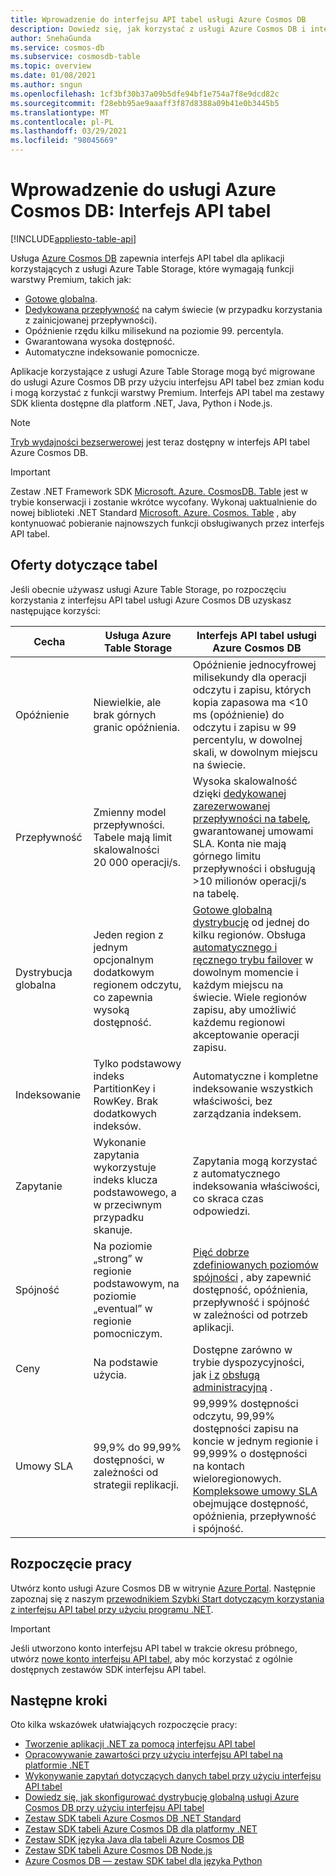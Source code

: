 ```yaml
---
title: Wprowadzenie do interfejsu API tabel usługi Azure Cosmos DB
description: Dowiedz się, jak korzystać z usługi Azure Cosmos DB i interfejsu API tabel platformy Azure w celu przechowywania ogromnych wolumenów danych typu klucz-wartość i wykonywania zapytań na tych danych przy zachowaniu małych opóźnień.
author: SnehaGunda
ms.service: cosmos-db
ms.subservice: cosmosdb-table
ms.topic: overview
ms.date: 01/08/2021
ms.author: sngun
ms.openlocfilehash: 1cf3bf30b37a09b5dfe94bf1e754a7f8e9dcd82c
ms.sourcegitcommit: f28ebb95ae9aaaff3f87d8388a09b41e0b3445b5
ms.translationtype: MT
ms.contentlocale: pl-PL
ms.lasthandoff: 03/29/2021
ms.locfileid: "98045669"
---
```

# <a name="introduction-to-azure-cosmos-db-table-api"></a>Wprowadzenie do usługi Azure Cosmos DB: Interfejs API tabel
[!INCLUDE[appliesto-table-api](includes/appliesto-table-api.md)]

Usługa [Azure Cosmos DB](introduction.md) zapewnia interfejs API tabel dla aplikacji korzystających z usługi Azure Table Storage, które wymagają funkcji warstwy Premium, takich jak:

* [Gotowe globalna](distribute-data-globally.md).
* [Dedykowana przepływność](partitioning-overview.md) na całym świecie (w przypadku korzystania z zainicjowanej przepływności).
* Opóźnienie rzędu kilku milisekund na poziomie 99. percentyla.
* Gwarantowana wysoka dostępność.
* Automatyczne indeksowanie pomocnicze.

Aplikacje korzystające z usługi Azure Table Storage mogą być migrowane do usługi Azure Cosmos DB przy użyciu interfejsu API tabel bez zmian kodu i mogą korzystać z funkcji warstwy Premium. Interfejs API tabel ma zestawy SDK klienta dostępne dla platform .NET, Java, Python i Node.js.

> [!NOTE]
> [Tryb wydajności bezserwerowej](serverless.md) jest teraz dostępny w interfejs API tabel Azure Cosmos DB.

> [!IMPORTANT]
> Zestaw .NET Framework SDK [Microsoft. Azure. CosmosDB. Table](https://www.nuget.org/packages/Microsoft.Azure.CosmosDB.Table) jest w trybie konserwacji i zostanie wkrótce wycofany. Wykonaj uaktualnienie do nowej biblioteki .NET Standard [Microsoft. Azure. Cosmos. Table](https://www.nuget.org/packages/Microsoft.Azure.Cosmos.Table) , aby kontynuować pobieranie najnowszych funkcji obsługiwanych przez interfejs API tabel.

## <a name="table-offerings"></a>Oferty dotyczące tabel
Jeśli obecnie używasz usługi Azure Table Storage, po rozpoczęciu korzystania z interfejsu API tabel usługi Azure Cosmos DB uzyskasz następujące korzyści:

| Cecha | Usługa Azure Table Storage | Interfejs API tabel usługi Azure Cosmos DB |
| --- | --- | --- |
| Opóźnienie | Niewielkie, ale brak górnych granic opóźnienia. | Opóźnienie jednocyfrowej milisekundy dla operacji odczytu i zapisu, których kopia zapasowa ma <10 ms (opóźnienie) do odczytu i zapisu w 99 percentylu, w dowolnej skali, w dowolnym miejscu na świecie. |
| Przepływność | Zmienny model przepływności. Tabele mają limit skalowalności 20 000 operacji/s. | Wysoka skalowalność dzięki [dedykowanej zarezerwowanej przepływności na tabelę](request-units.md), gwarantowanej umowami SLA. Konta nie mają górnego limitu przepływności i obsługują >10 milionów operacji/s na tabelę. |
| Dystrybucja globalna | Jeden region z jednym opcjonalnym dodatkowym regionem odczytu, co zapewnia wysoką dostępność. | [Gotowe globalną dystrybucję](distribute-data-globally.md) od jednej do kilku regionów. Obsługa [automatycznego i ręcznego trybu failover](high-availability.md) w dowolnym momencie i każdym miejscu na świecie. Wiele regionów zapisu, aby umożliwić każdemu regionowi akceptowanie operacji zapisu. |
| Indeksowanie | Tylko podstawowy indeks PartitionKey i RowKey. Brak dodatkowych indeksów. | Automatyczne i kompletne indeksowanie wszystkich właściwości, bez zarządzania indeksem. |
| Zapytanie | Wykonanie zapytania wykorzystuje indeks klucza podstawowego, a w przeciwnym przypadku skanuje. | Zapytania mogą korzystać z automatycznego indeksowania właściwości, co skraca czas odpowiedzi. |
| Spójność | Na poziomie „strong” w regionie podstawowym, na poziomie „eventual” w regionie pomocniczym. | [Pięć dobrze zdefiniowanych poziomów spójności](consistency-levels.md) , aby zapewnić dostępność, opóźnienia, przepływność i spójność w zależności od potrzeb aplikacji. |
| Ceny | Na podstawie użycia. | Dostępne zarówno w trybie dyspozycyjności, jak [i z](serverless.md) [obsługą administracyjną](set-throughput.md) . |
| Umowy SLA | 99,9% do 99,99% dostępności, w zależności od strategii replikacji. | 99,999% dostępności odczytu, 99,99% dostępności zapisu na koncie w jednym regionie i 99,999% o dostępności na kontach wieloregionowych. [Kompleksowe umowy SLA](https://azure.microsoft.com/support/legal/sla/cosmos-db/) obejmujące dostępność, opóźnienia, przepływność i spójność. |

## <a name="get-started"></a>Rozpoczęcie pracy

Utwórz konto usługi Azure Cosmos DB w witrynie [Azure Portal](https://portal.azure.com). Następnie zapoznaj się z naszym [przewodnikiem Szybki Start dotyczącym korzystania z interfejsu API tabel przy użyciu programu .NET](create-table-dotnet.md). 

> [!IMPORTANT]
> Jeśli utworzono konto interfejsu API tabel w trakcie okresu próbnego, utwórz [nowe konto interfejsu API tabel](create-table-dotnet.md#create-a-database-account), aby móc korzystać z ogólnie dostępnych zestawów SDK interfejsu API tabel.
>

## <a name="next-steps"></a>Następne kroki

Oto kilka wskazówek ułatwiających rozpoczęcie pracy:
* [Tworzenie aplikacji .NET za pomocą interfejsu API tabel](create-table-dotnet.md)
* [Opracowywanie zawartości przy użyciu interfejsu API tabel na platformie .NET](tutorial-develop-table-dotnet.md)
* [Wykonywanie zapytań dotyczących danych tabel przy użyciu interfejsu API tabel](tutorial-query-table.md)
* [Dowiedz się, jak skonfigurować dystrybucję globalną usługi Azure Cosmos DB przy użyciu interfejsu API tabel](tutorial-global-distribution-table.md)
* [Zestaw SDK tabeli Azure Cosmos DB .NET Standard](table-sdk-dotnet-standard.md)
* [Zestaw SDK tabeli Azure Cosmos DB dla platformy .NET](table-sdk-dotnet.md)
* [Zestaw SDK języka Java dla tabeli Azure Cosmos DB](table-sdk-java.md)
* [Zestaw SDK tabeli Azure Cosmos DB Node.js](table-sdk-nodejs.md)
* [Azure Cosmos DB — zestaw SDK tabel dla języka Python](table-sdk-python.md)

